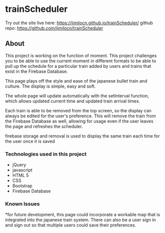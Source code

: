# trainScheduler

Try out the site live here: https://jimilocn.github.io/trainScheduler/
github repo: https://github.com/jimilocn/trainScheduler

## About

This project is working on the function of moment. This project challenges you to be able to use the current moment in different formats to be able to pull up the schedule for a particular train added by users and trains that exist in the Firebase Database.

This page plays off the style and ease of the japanese bullet train and culture. The display is simple, easy and soft.

The whole page will update automatically with the setInterval function, which allows updated current time and updated train arrival times.

Each train is able to be removed from the top screen, so the display can always be edited for the user's preference. This will remove the train from the Firebase Database as well, allowing for usage even if the user leaves the page and refreshes the scheduler.

firebase storage and removal is used to display the same train each time for the user once it is saved

### Technologies used in this project

- jQuery
- javascript
- HTML 5
- CSS
- Bootstrap
- Firebase Database

### Known Issues

*for future development, this page could incorporate a workable map that is integrated into the japanese train system. There can also be a user sign in and sign out so that multiple users could save their preferences.
